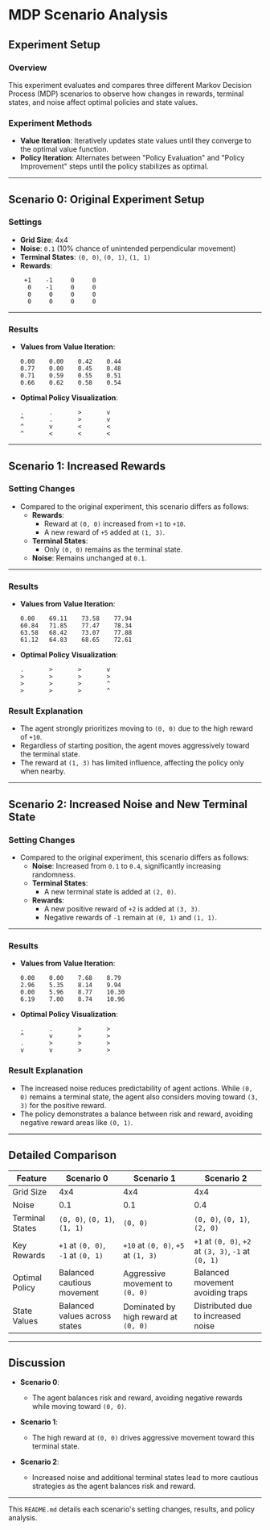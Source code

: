 
# MDP Scenario Analysis

## Experiment Setup

### Overview
This experiment evaluates and compares three different Markov Decision Process (MDP) scenarios to observe how changes in rewards, terminal states, and noise affect optimal policies and state values.

### Experiment Methods
- **Value Iteration**: Iteratively updates state values until they converge to the optimal value function.
- **Policy Iteration**: Alternates between "Policy Evaluation" and "Policy Improvement" steps until the policy stabilizes as optimal.

---

## **Scenario 0: Original Experiment Setup**

### **Settings**
- **Grid Size**: 4x4
- **Noise**: `0.1` (10% chance of unintended perpendicular movement)
- **Terminal States**: `(0, 0)`, `(0, 1)`, `(1, 1)`
- **Rewards**:
  ```
   +1    -1     0     0
    0    -1     0     0
    0     0     0     0
    0     0     0     0
  ```

---

### **Results**

- **Values from Value Iteration**:
  ```
  0.00    0.00    0.42    0.44
  0.77    0.00    0.45    0.48
  0.71    0.59    0.55    0.51
  0.66    0.62    0.58    0.54
  ```

- **Optimal Policy Visualization**:
  ```
  .       .       >       v
  ^       .       >       v
  ^       v       <       <
  ^       <       <       <
  ```

---

## **Scenario 1: Increased Rewards**

### **Setting Changes**
- Compared to the original experiment, this scenario differs as follows:
  - **Rewards**:
    - Reward at `(0, 0)` increased from `+1` to `+10`.
    - A new reward of `+5` added at `(1, 3)`.
  - **Terminal States**:
    - Only `(0, 0)` remains as the terminal state.
  - **Noise**: Remains unchanged at `0.1`.

---

### **Results**

- **Values from Value Iteration**:
  ```
  0.00    69.11    73.58    77.94
  60.84   71.85    77.47    78.34
  63.58   68.42    73.07    77.88
  61.12   64.83    68.65    72.61
  ```

- **Optimal Policy Visualization**:
  ```
  .       >       >       v
  >       >       >       >
  >       >       >       ^
  >       >       >       ^
  ```

### **Result Explanation**
- The agent strongly prioritizes moving to `(0, 0)` due to the high reward of `+10`. 
- Regardless of starting position, the agent moves aggressively toward the terminal state.
- The reward at `(1, 3)` has limited influence, affecting the policy only when nearby.

---

## **Scenario 2: Increased Noise and New Terminal State**

### **Setting Changes**
- Compared to the original experiment, this scenario differs as follows:
  - **Noise**: Increased from `0.1` to `0.4`, significantly increasing randomness.
  - **Terminal States**:
    - A new terminal state is added at `(2, 0)`.
  - **Rewards**:
    - A new positive reward of `+2` is added at `(3, 3)`.
    - Negative rewards of `-1` remain at `(0, 1)` and `(1, 1)`.

---

### **Results**

- **Values from Value Iteration**:
  ```
  0.00    0.00    7.68    8.79
  2.96    5.35    8.14    9.94
  0.00    5.96    8.77    10.30
  6.19    7.00    8.74    10.96
  ```

- **Optimal Policy Visualization**:
  ```
  .       .       >       >
  ^       v       >       >
  .       >       >       >
  v       v       >       >
  ```

### **Result Explanation**
- The increased noise reduces predictability of agent actions. While `(0, 0)` remains a terminal state, the agent also considers moving toward `(3, 3)` for the positive reward.
- The policy demonstrates a balance between risk and reward, avoiding negative reward areas like `(0, 1)`.

---

## **Detailed Comparison**

| Feature             | Scenario 0                        | Scenario 1                       | Scenario 2                       |
|---------------------|------------------------------------|-----------------------------------|-----------------------------------|
| Grid Size           | 4x4                                | 4x4                               | 4x4                               |
| Noise               | 0.1                                | 0.1                               | 0.4                               |
| Terminal States     | `(0, 0)`, `(0, 1)`, `(1, 1)`       | `(0, 0)`                          | `(0, 0)`, `(0, 1)`, `(2, 0)`      |
| Key Rewards         | `+1` at `(0, 0)`, `-1` at `(0, 1)` | `+10` at `(0, 0)`, `+5` at `(1, 3)` | `+1` at `(0, 0)`, `+2` at `(3, 3)`, `-1` at `(0, 1)` |
| Optimal Policy      | Balanced cautious movement         | Aggressive movement to `(0, 0)`   | Balanced movement avoiding traps  |
| State Values        | Balanced values across states      | Dominated by high reward at `(0, 0)` | Distributed due to increased noise |

---

## **Discussion**

- **Scenario 0**: 
  - The agent balances risk and reward, avoiding negative rewards while moving toward `(0, 0)`.

- **Scenario 1**: 
  - The high reward at `(0, 0)` drives aggressive movement toward this terminal state.

- **Scenario 2**: 
  - Increased noise and additional terminal states lead to more cautious strategies as the agent balances risk and reward.

---

This `README.md` details each scenario's setting changes, results, and policy analysis.
